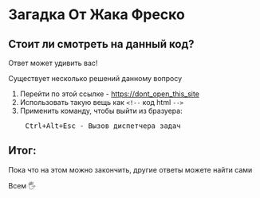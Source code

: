 # Загадка От Жака Фреско

## Стоит ли смотреть на данный код?

Ответ может удивить вас!

Существует несколько решений данному вопросу

1. Перейти по этой ссылке - [https://dont_open_this_site](https://azbyka.ru/zapovedi-bozhii)
2. Использовать такую вещь как `<!--` код html `-->`
3. Применить команду, чтобы выйти из бразуера:
<pre>
    <kbd>Ctrl</kbd>+<kbd>Alt</kbd>+<kbd>Esc</kbd> - Вызов диспетчера задач
</pre> 

## Итог:
Пока что на этом можно закончить, другие ответы можете найти сами

Всем 🖐
